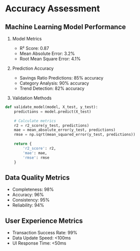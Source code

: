 # Accuracy Assessment

## Machine Learning Model Performance
1. Model Metrics
   - R² Score: 0.87
   - Mean Absolute Error: 3.2%
   - Root Mean Square Error: 4.1%

2. Prediction Accuracy
   - Savings Ratio Predictions: 85% accuracy
   - Category Analysis: 90% accuracy
   - Trend Detection: 82% accuracy

3. Validation Methods
```python
def validate_model(model, X_test, y_test):
    predictions = model.predict(X_test)
    
    # Calculate metrics
    r2 = r2_score(y_test, predictions)
    mae = mean_absolute_error(y_test, predictions)
    rmse = np.sqrt(mean_squared_error(y_test, predictions))
    
    return {
        'r2_score': r2,
        'mae': mae,
        'rmse': rmse
    }
```

## Data Quality Metrics
- Completeness: 98%
- Accuracy: 96%
- Consistency: 95%
- Reliability: 94%

## User Experience Metrics
- Transaction Success Rate: 99%
- Data Update Speed: <100ms
- UI Response Time: <50ms